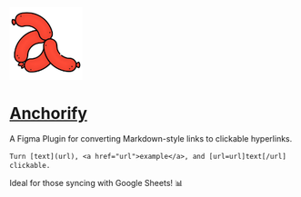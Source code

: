 <img src="https://github.com/sryo/Anchorify/blob/main/icon.png?raw=true" height="128" alt="Anchorify logo"></img>
# [Anchorify](https://www.figma.com/community/plugin/1284214046492867185/anchorify)
A Figma Plugin for converting Markdown-style links to clickable hyperlinks.
```
Turn [text](url), <a href="url">example</a>, and [url=url]text[/url] clickable.
```
Ideal for those syncing with Google Sheets! 📊
